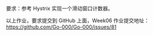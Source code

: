 要求：参考 Hystrix 实现一个滑动窗口计数器。

以上作业，要求提交到 GitHub 上面，Week06 作业提交地址：
https://github.com/Go-000/Go-000/issues/81
